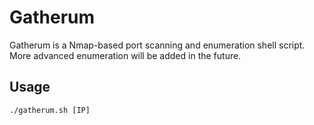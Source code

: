 # Gatherum
Gatherum is a Nmap-based port scanning and enumeration shell script. More advanced enumeration will be added in the future.

## Usage
    ./gatherum.sh [IP]
